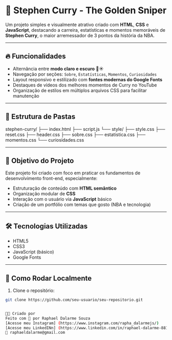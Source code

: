 # 🏀 Stephen Curry - The Golden Sniper

Um projeto simples e visualmente atrativo criado com **HTML**, **CSS** e **JavaScript**, destacando a carreira, estatísticas e momentos memoráveis de **Stephen Curry**, o maior arremessador de 3 pontos da história da NBA.

---

## 🔥 Funcionalidades

- Alternância entre **modo claro e escuro** 🌙☀️  
- Navegação por seções: `Sobre`, `Estatísticas`, `Momentos`, `Curiosidades`  
- Layout responsivo e estilizado com **fontes modernas do Google Fonts**  
- Destaques de vídeos dos melhores momentos de Curry no YouTube  
- Organização de estilos em múltiplos arquivos CSS para facilitar manutenção

---

## 📁 Estrutura de Pastas

stephen-curry/ ├── index.html ├── script.js └── style/ ├── style.css ├── reset.css ├── header.css ├── sobre.css ├── estatistica.css ├── momentos.css └── curiosidades.css


---

## 🎯 Objetivo do Projeto

Este projeto foi criado com foco em praticar os fundamentos de desenvolvimento front-end, especialmente:

- Estruturação de conteúdo com **HTML semântico**
- Organização modular de **CSS**
- Interação com o usuário via **JavaScript** básico
- Criação de um portfólio com temas que gosto (NBA e tecnologia)

---

## 🛠️ Tecnologias Utilizadas

- HTML5
- CSS3
- JavaScript (básico)
- Google Fonts

---

## 🚀 Como Rodar Localmente

1. Clone o repositório:
```bash
git clone https://github.com/seu-usuario/seu-repositorio.git


👨‍💻 Criado por
Feito com 💛 por Raphael Dalarme Souza
[Acesse meu Instagram] (https://www.instagram.com/rapha_dalarmejs/)
[Acesse meu LinkedINn] (https://www.linkedin.com/in/raphael-dalarme-8816aa262/)
📧 raphaeldalarme@gmail.com

